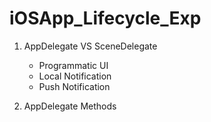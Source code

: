 # iOSApp_Lifecycle_Exp

1. AppDelegate VS SceneDelegate
    - Programmatic UI
    - Local Notification
    - Push Notification

2. AppDelegate Methods
 
    
    



